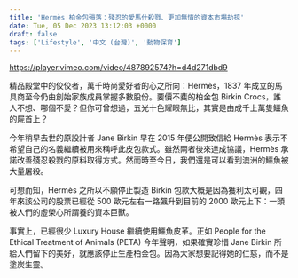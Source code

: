 ```yaml
---
title: 'Hermès 柏金包殞落：殘忍的愛馬仕殺戮、更加無情的資本市場劫掠'
date: Tue, 05 Dec 2023 13:12:03 +0000
draft: false
tags: ['Lifestyle', '中文 (台灣)', '動物保育']
---
```


https://player.vimeo.com/video/487892574?h=d4d271dbd9

  
精品殿堂中的佼佼者，萬千時尚愛好者的心之所向：Hermès，1837 年成立的馬具商至今仍由創始家族成員掌握多數股份。要價不斐的柏金包 Birkin Crocs，誰人不想、哪個不愛？但你可曾想過，五光十色耀眼無比，其實是由成千上萬隻鱷魚的屍首上？

今年稍早去世的原設計者 Jane Birkin 早在 2015 年便公開致信給 Hermès 表示不希望自己的名義繼續被用來稱呼此皮包款式。雖然兩者後來達成協議，Hermès 承諾改善殘忍殺戮的原料取得方式。然而時至今日，我們還是可以看到澳洲的鱷魚被大量屠殺。

可想而知，Hermès 之所以不願停止製造 Birkin 包款大概是因為獲利太可觀，四年來該公司的股票已經從 500 歐元左右一路飆升到目前的 2000 歐元上下：一頭被人們的虛榮心所謂養的資本巨獸。

事實上，已經很少 Luxury House 繼續使用鱷魚皮革。正如 People for the Ethical Treatment of Animals (PETA) 今年聲明，如果確實珍惜 Jane Birkin 所給人們留下的美好，就應該停止生產柏金包。因為大家想要記得她的仁慈，而不是塗炭生靈。